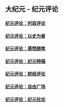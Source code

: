 ## 大纪元 - 纪元评论

#### [纪元评论：时政评论](indexes/nsc1025/README.md?11280330)
#### [纪元评论：以史为鉴](indexes/nsc1028/README.md?11280330)
#### [纪元评论：感悟随笔](indexes/nsc1035/README.md?11280330)
#### [纪元评论：纪元特稿](indexes/nsc424/README.md?11280330)
#### [纪元评论：财经评论](indexes/nsc1026/README.md?11280330)
#### [纪元评论：自由广场](indexes/nsc993/README.md?11280330)
#### [纪元评论：纪元社论](indexes/nsc422/README.md?11280330)

